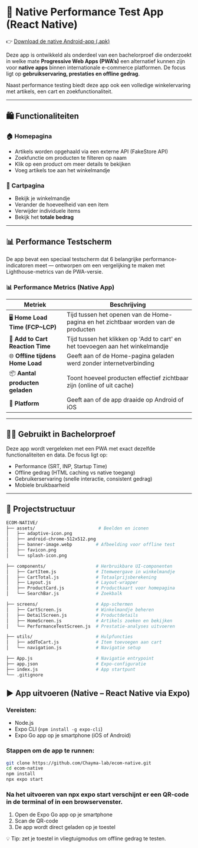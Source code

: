 # 📱 Native Performance Test App (React Native)

👉 [Download de native Android-app (.apk)](https://github.com/Chayma-lab/ecom-native/releases/tag/v1.0)

Deze app is ontwikkeld als onderdeel van een bachelorproef die onderzoekt in welke mate **Progressive Web Apps (PWA’s)** een alternatief kunnen zijn voor **native apps** binnen internationale e-commerce platformen. De focus ligt op **gebruikservaring, prestaties en offline gedrag**.

Naast performance testing biedt deze app ook een volledige winkelervaring met artikels, een cart en zoekfunctionaliteit.

---

## 🛍️ Functionaliteiten

### 🏠 Homepagina
- Artikels worden opgehaald via een externe API (FakeStore API)
- Zoekfunctie om producten te filteren op naam
- Klik op een product om meer details te bekijken
- Voeg artikels toe aan het winkelmandje

### 🛒 Cartpagina
- Bekijk je winkelmandje
- Verander de hoeveelheid van een item
- Verwijder individuele items
- Bekijk het **totale bedrag**

---

## 📊 Performance Testscherm

De app bevat een speciaal testscherm dat 6 belangrijke performance-indicatoren meet — ontworpen om een vergelijking te maken met Lighthouse-metrics van de PWA-versie.

### 📊 Performance Metrics (Native App)

| Metriek                             | Beschrijving                                                                 |
|-------------------------------------|------------------------------------------------------------------------------|
| 🖥️ **Home Load Time (FCP~LCP)**      | Tijd tussen het openen van de Home-pagina en het zichtbaar worden van de producten |
| 🛒 **Add to Cart Reaction Time**     | Tijd tussen het klikken op 'Add to cart' en het toevoegen aan het winkelmandje |
| 🌐 **Offline tijdens Home Load**     | Geeft aan of de Home-pagina geladen werd zonder internetverbinding          |
| 📦 **Aantal producten geladen**      | Toont hoeveel producten effectief zichtbaar zijn (online of uit cache)       |
| 📱 **Platform**                      | Geeft aan of de app draaide op Android of iOS                               |

---

## 🧑‍🎓 Gebruikt in Bachelorproef

Deze app wordt vergeleken met een PWA met exact dezelfde functionaliteiten en data. De focus ligt op:

- Performance (SRT, INP, Startup Time)
- Offline gedrag (HTML caching vs native toegang)
- Gebruikerservaring (snelle interactie, consistent gedrag)
- Mobiele bruikbaarheid

---

## 📁 Projectstructuur

```bash
ECOM-NATIVE/
├── assets/                        # Beelden en iconen
│   ├── adaptive-icon.png
│   ├── android-chrome-512x512.png
│   ├── banner-image.webp         # Afbeelding voor offline test
│   ├── favicon.png
│   └── splash-icon.png

├── components/                   # Herbruikbare UI-componenten
│   ├── CartItem.js               # Itemweergave in winkelmandje
│   ├── CartTotal.js              # Totaalprijsberekening
│   ├── Layout.js                 # Layout-wrapper
│   ├── ProductCard.js            # Productkaart voor homepagina
│   └── SearchBar.js              # Zoekbalk

├── screens/                      # App-schermen
│   ├── CartScreen.js             # Winkelmandje beheren
│   ├── DetailScreen.js           # Productdetails
│   ├── HomeScreen.js             # Artikels zoeken en bekijken
│   └── PerformanceTestScreen.js  # Prestatie-analyses uitvoeren

├── utils/                        # Hulpfuncties
│   ├── addToCart.js              # Item toevoegen aan cart
│   └── navigation.js             # Navigatie setup

├── App.js                        # Navigatie entrypoint
├── app.json                      # Expo-configuratie
├── index.js                      # App startpunt
└── .gitignore
```
## ▶️ App uitvoeren (Native – React Native via Expo)

### Vereisten:
- Node.js
- Expo CLI (`npm install -g expo-cli`)
- Expo Go app op je smartphone (iOS of Android)

### Stappen om de app te runnen:

```bash
git clone https://github.com/Chayma-lab/ecom-native.git
cd ecom-native
npm install
npx expo start
```

### Na het uitvoeren van npx expo start verschijnt er een QR-code in de terminal of in een browservenster.

1. Open de Expo Go app op je smartphone
2. Scan de QR-code
3. De app wordt direct geladen op je toestel

💡 Tip: zet je toestel in vliegtuigmodus om offline gedrag te testen.
